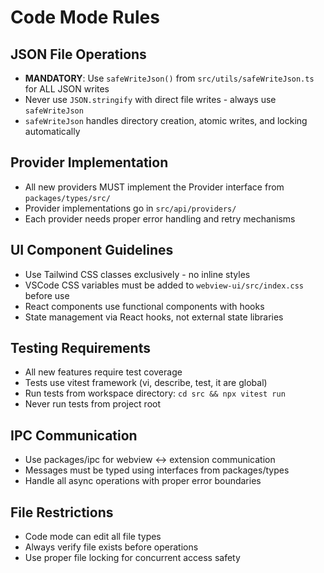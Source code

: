 # Code Mode Rules

## JSON File Operations

- **MANDATORY**: Use `safeWriteJson()` from `src/utils/safeWriteJson.ts` for ALL JSON writes
- Never use `JSON.stringify` with direct file writes - always use `safeWriteJson`
- `safeWriteJson` handles directory creation, atomic writes, and locking automatically

## Provider Implementation

- All new providers MUST implement the Provider interface from `packages/types/src/`
- Provider implementations go in `src/api/providers/`
- Each provider needs proper error handling and retry mechanisms

## UI Component Guidelines

- Use Tailwind CSS classes exclusively - no inline styles
- VSCode CSS variables must be added to `webview-ui/src/index.css` before use
- React components use functional components with hooks
- State management via React hooks, not external state libraries

## Testing Requirements

- All new features require test coverage
- Tests use vitest framework (vi, describe, test, it are global)
- Run tests from workspace directory: `cd src && npx vitest run`
- Never run tests from project root

## IPC Communication

- Use packages/ipc for webview ↔ extension communication
- Messages must be typed using interfaces from packages/types
- Handle all async operations with proper error boundaries

## File Restrictions

- Code mode can edit all file types
- Always verify file exists before operations
- Use proper file locking for concurrent access safety
